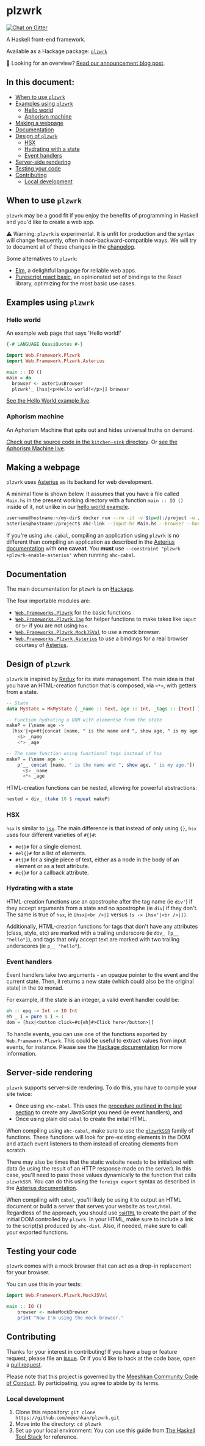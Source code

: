 # plzwrk

[![Chat on Gitter](https://badges.gitter.im/gitterHQ/gitter.png)](https://gitter.im/meeshkan/community)

A Haskell front-end framework.

Available as a Hackage package: [`plzwrk`](https://hackage.haskell.org/package/plzwrk)

📖 Looking for an overview? [Read our announcement blog post](https://meeshkan.com/blog/introducing-plzwrk/).

## In this document:

* [When to use `plzwrk`](#when-to-use-plzwrk)
* [Examples using `plzwrk`](examples-using-plzwrk)
  * [Hello world](#hello-world)
  * [Aphorism machine](#aphorism-machine)
* [Making a webpage](#making-a-webpage)
* [Documentation](#documentation)
* [Design of `plzwrk`](#design-of-plzwrk)
  * [HSX](#hsx)
  * [Hydrating with a state](#hydrating-with-a-state)
  * [Event handlers](#event-handlers)
* [Server-side rendering](#server-side-rendering)
* [Testing your code](#testing-your-code)
* [Contributing](#contributing)
  * [Local development](#local-development)

## When to use `plzwrk`

`plzwrk` may be a good fit if you enjoy the benefits of programming in Haskell and you'd like to create a web app.

⚠️ Warning: `plzwrk` is experimental. It is unfit for production and the syntax will change frequently, often in non-backward-compatible ways. We will try to document all of these changes in the [changelog](ChangeLog.md).

Some alternatives to `plzwrk`:

- [Elm](https://elm-lang.org/), a delightful language for reliable web apps.
- [Purescript react basic](https://github.com/lumihq/purescript-react-basic), an opinionated set of bindings to the React library, optimizing for the most basic use cases.

## Examples using `plzwrk`

<!-- TODO: Update when PR#5 is merged -->

### Hello world

An example web page that says 'Hello world!'

```haskell
{-# LANGUAGE QuasiQuotes #-}

import Web.Framework.Plzwrk
import Web.Framework.Plzwrk.Asterius

main :: IO ()
main = do
  browser <- asteriusBrowser
  plzwrk'_ [hsx|<p>Hello world!</p>|] browser
```

[See the Hello World example live](https://plzwrk-hello-world.surge.sh).

### Aphorism machine

An Aphorism Machine that spits out and hides universal truths on demand.

[Check out the source code in the `kitchen-sink` directory](./kitchen-sink/Main.hs). Or [see the Aphorism Machine live](https://plzwrk-kitchen-sink.surge.sh).

## Making a webpage

`plzwrk` uses [Asterius](https://github.com/tweag/asterius) as its backend for web development. 

A minimal flow is shown below. It assumes that you have a file called `Main.hs` in the present working directory with a function `main :: IO ()` inside of it, not unlike in our [hello world example](#hello-world).

```bash
username@hostname:~/my-dir$ docker run --rm -it -v $(pwd):/project -w /project meeshkan/plzwrk
asterius@hostname:/project$ ahc-link --input-hs Main.hs --browser --bundle
```

If you're using `ahc-cabal`, compiling an application using `plzwrk` is no different than compiling an application as described in the [Asterius documentation](https://asterius.netlify.app) with **one caveat**. You **must** use `--constraint "plzwrk +plzwrk-enable-asterius"` when running `ahc-cabal`.

## Documentation

The main documentation for `plzwrk` is on [Hackage](https://hackage.haskell.org/package/plzwrk). 

The four importable modules are:

- [`Web.Frameworks.Plzwrk`](https://hackage.haskell.org/package/plzwrk-0.0.0.9/docs/Web-Framework-Plzwrk.html) for the basic functions
- [`Web.Frameworks.Plzwrk.Tag`](https://hackage.haskell.org/package/plzwrk-0.0.0.9/docs/Web-Framework-Plzwrk-Tag.html) for helper functions to make takes like `input` or `br` if you are not using `hsx`.
- [`Web.Frameworks.Plzwrk.MockJSVal`](https://hackage.haskell.org/package/plzwrk-0.0.0.9/docs/Web-Framework-Plzwrk-MockJSVal.html) to use a mock browser.
- [`Web.Frameworks.Plzwrk.Asterius`](https://hackage.haskell.org/package/plzwrk-0.0.0.9/docs/Web-Framework-Plzwrk-Asterius.html) to use a bindings for a real browser courtesy of [Asterius](https://github.com/tweag/asterius).

## Design of `plzwrk`

`plzwrk` is inspired by [Redux](https://redux.js.org/) for its state management. The main idea is that you have an HTML-creation function that is composed, via `<*>`, with getters from a state.

```haskell
-- State
data MyState = MkMyState { _name :: Text, age :: Int, _tags :: [Text] }

-- Function hydrating a DOM with elementse from the state
makeP = (\name age ->
  [hsx'|<p>#t{concat [name, " is the name and ", show age, " is my age."]}#</p>|])
    <$> _name
    <*> _age

-- The same function using functional tags instead of hsx
makeP = (\name age ->
    p'__ concat [name, " is the name and ", show age, " is my age."])
      <$> _name
      <*> _age
```

HTML-creation functions can be nested, allowing for powerful abstractions:

```haskell
nested = div_ (take 10 $ repeat makeP)
```

### HSX

`hsx` is similar to [`jsx`](https://reactjs.org/docs/introducing-jsx.html). The main difference is that instead of only using `{}`, `hsx` uses four different varieties of `#{}#`:

- `#e{}#` for a single element.
- `#el{}#` for a list of elements.
- `#t{}#` for a single piece of text, either as a node in the body of an element or as a text attribute.
- `#c{}#` for a callback attribute.

### Hydrating with a state

HTML-creation functions use an apostrophe after the tag name (ie `div'`) if they accept arguments from a state and no apostrophe (ie `div`) if they don't. The same is true of `hsx`, ie `[hsx|<br />|]` versus `(s -> [hsx'|<br />|])`. 

Additionally, HTML-creation functions for tags that don't have any attributes (class, style, etc) are marked with a trailing underscore (ie `div_ [p__ "hello"]`), and tags that only accept text are marked with two trailing underscores (ie `p__ "hello"`).

### Event handlers

Event handlers take two arguments - an opaque pointer to the event and the current state. Then, it returns a new state (which could also be the original state) in the `IO` monad. 

For example, if the state is an integer, a valid event handler could be:

```haskell
eh :: opq -> Int -> IO Int
eh _ i = pure $ i + 1
dom = [hsx|<button click=#c{eh}#>Click here</button>|]
```

To handle events, you can use one of the functions exported by `Web.Framework.Plzwrk`. This could be useful to extract values from input events, for instance. Please see the [Hackage documentation](https://hackage.haskell.org/package/plzwrk) for more information.

## Server-side rendering

`plzwrk` supports server-side rendering. To do this, you have to compile your site twice:
- Once using `ahc-cabal`. This uses the [procedure outlined in the last section](#design-of-plzwrk) to create any JavaScript you need (ie event handlers), and
- Once using plain old `cabal` to create the inital HTML.

When compiling using `ahc-cabal`, make sure to use the [`plzwrkSSR`](https://hackage.haskell.org/package/plzwrk-0.0.0.9/docs/Web-Framework-Plzwrk.html#v:plzwrkSSR) family of functions. These functions will look for pre-existing elements in the DOM and attach event listeners to them instead of creating elements from scratch. 

There may also be times that the static website needs to be initialized with data (ie using the result of an HTTP response made on the server). In this case, you'll need to pass these values dynamically to the function that calls `plzwrkSSR`. You can do this using the `foreign export` syntax as described in the [Asterius documentation](https://asterius.netlify.app/jsffi.html#jsffi-static-exports).

When compiling with `cabal`, you'll likely be using it to output an HTML document or build a server that serves your website as `text/html`. Regardless of the approach, you should use [`toHTML`](https://hackage.haskell.org/package/plzwrk-0.0.0.9/docs/Web-Framework-Plzwrk.html#v:toHTML) to create the part of the initial DOM controlled by `plzwrk`. In your HTML, make sure to include a link to the script(s) produced by `ahc-dist`. Also, if needed, make sure to call your exported functions.

## Testing your code

`plzwrk` comes with a mock browser that can act as a drop-in replacement for your browser. 

You can use this in your tests:

```haskell
import Web.Framework.Plzwrk.MockJSVal

main :: IO ()
    browser <- makeMockBrowser
    print "Now I'm using the mock browser."
```

## Contributing

Thanks for your interest in contributing! If you have a bug or feature request, please file an [issue](https://github.com/meeshkan/plzwrk/issues). Or if you'd like to hack at the code base, open a [pull request](https://github.com/meeshkan/plzwrk/issues).

Please note that this project is governed by the [Meeshkan Community Code of Conduct](https://github.com/meeshkan/code-of-conduct). By participating, you agree to abide by its terms.

### Local development

1. Clone this repository: `git clone https://github.com/meeshkan/plzwrk.git`
1. Move into the directory: `cd plzwrk`
1. Set up your local environment: You can use this guide from [The Haskell Tool Stack](https://docs.haskellstack.org/en/stable/README/) for reference.
